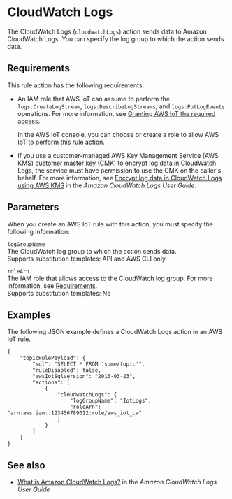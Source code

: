 # CloudWatch Logs<a name="cloudwatch-logs-rule-action"></a>

The CloudWatch Logs \(`cloudwatchLogs`\) action sends data to Amazon CloudWatch Logs\. You can specify the log group to which the action sends data\.

## Requirements<a name="cloudwatch-logs-rule-action-requirements"></a>

This rule action has the following requirements:
+ An IAM role that AWS IoT can assume to perform the `logs:CreateLogStream`, `logs:DescribeLogStreams`, and `logs:PutLogEvents` operations\. For more information, see [Granting AWS IoT the required access](iot-create-role.md)\.

  In the AWS IoT console, you can choose or create a role to allow AWS IoT to perform this rule action\.
+ If you use a customer\-managed AWS Key Management Service \(AWS KMS\) customer master key \(CMK\) to encrypt log data in CloudWatch Logs, the service must have permission to use the CMK on the caller's behalf\. For more information, see [Encrypt log data in CloudWatch Logs using AWS KMS](https://docs.aws.amazon.com/AmazonCloudWatch/latest/logs/encrypt-log-data-kms.html) in the *Amazon CloudWatch Logs User Guide*\.

## Parameters<a name="cloudwatch-logs-rule-action-parameters"></a>

When you create an AWS IoT rule with this action, you must specify the following information:

`logGroupName`  
The CloudWatch log group to which the action sends data\.  
Supports substitution templates: API and AWS CLI only

`roleArn`  
The IAM role that allows access to the CloudWatch log group\. For more information, see [Requirements](#cloudwatch-logs-rule-action-requirements)\.  
Supports substitution templates: No

## Examples<a name="cloudwatch-logs-rule-action-examples"></a>

The following JSON example defines a CloudWatch Logs action in an AWS IoT rule\.

```
{
    "topicRulePayload": {
        "sql": "SELECT * FROM 'some/topic'", 
        "ruleDisabled": false, 
        "awsIotSqlVersion": "2016-03-23",
        "actions": [
            {
                "cloudwatchLogs": {
                    "logGroupName": "IotLogs",
                    "roleArn": "arn:aws:iam::123456789012:role/aws_iot_cw"
                }
            }
        ]
    }
}
```

## See also<a name="cloudwatch-logs-rule-action-see-also"></a>
+ [What is Amazon CloudWatch Logs?](https://docs.aws.amazon.com/AmazonCloudWatch/latest/logs/) in the *Amazon CloudWatch Logs User Guide*